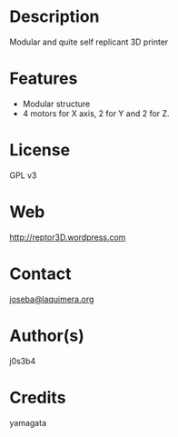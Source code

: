 Description
===========
Modular and quite self replicant 3D printer

Features
========
* Modular structure
* 4 motors for X axis, 2 for Y and 2 for Z.

License
======
GPL v3

Web
===
http://reptor3D.wordpress.com

Contact
=======
joseba@laquimera.org

Author(s)
========
j0s3b4

Credits
=======
yamagata

